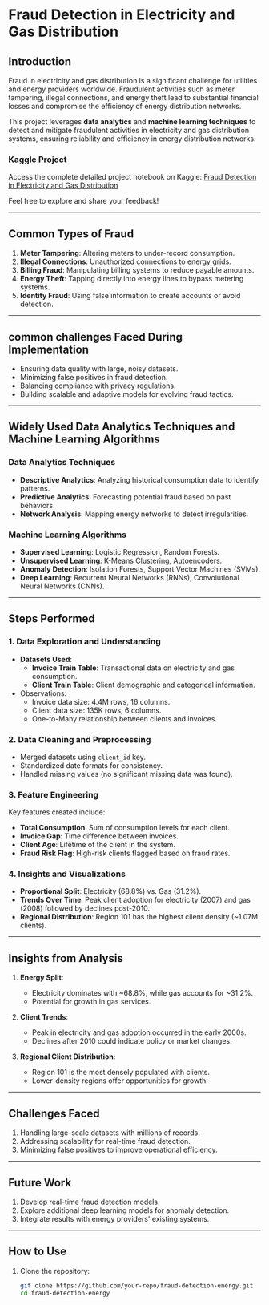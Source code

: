 # Fraud Detection in Electricity and Gas Distribution

## Introduction

Fraud in electricity and gas distribution is a significant challenge for utilities and energy providers worldwide. Fraudulent activities such as meter tampering, illegal connections, and energy theft lead to substantial financial losses and compromise the efficiency of energy distribution networks. 

This project leverages **data analytics** and **machine learning techniques** to detect and mitigate fraudulent activities in electricity and gas distribution systems, ensuring reliability and efficiency in energy distribution networks.

### Kaggle Project
Access the complete detailed project notebook on Kaggle: [Fraud Detection in Electricity and Gas Distribution](https://www.kaggle.com/code/vipuljain27/eda-for-fraud-in-electricity-and-gas-consumption)

Feel free to explore and share your feedback!

---

## Common Types of Fraud

1. **Meter Tampering**: Altering meters to under-record consumption.
2. **Illegal Connections**: Unauthorized connections to energy grids.
3. **Billing Fraud**: Manipulating billing systems to reduce payable amounts.
4. **Energy Theft**: Tapping directly into energy lines to bypass metering systems.
5. **Identity Fraud**: Using false information to create accounts or avoid detection.

---

## common challenges Faced During Implementation

- Ensuring data quality with large, noisy datasets.
- Minimizing false positives in fraud detection.
- Balancing compliance with privacy regulations.
- Building scalable and adaptive models for evolving fraud tactics.

---

## Widely Used Data Analytics Techniques and Machine Learning Algorithms

### **Data Analytics Techniques**
- **Descriptive Analytics**: Analyzing historical consumption data to identify patterns.
- **Predictive Analytics**: Forecasting potential fraud based on past behaviors.
- **Network Analysis**: Mapping energy networks to detect irregularities.

### **Machine Learning Algorithms**
- **Supervised Learning**: Logistic Regression, Random Forests.
- **Unsupervised Learning**: K-Means Clustering, Autoencoders.
- **Anomaly Detection**: Isolation Forests, Support Vector Machines (SVMs).
- **Deep Learning**: Recurrent Neural Networks (RNNs), Convolutional Neural Networks (CNNs).

---

## Steps Performed

### **1. Data Exploration and Understanding**
- **Datasets Used**:
  - **Invoice Train Table**: Transactional data on electricity and gas consumption.
  - **Client Train Table**: Client demographic and categorical information.
- Observations:
  - Invoice data size: 4.4M rows, 16 columns.
  - Client data size: 135K rows, 6 columns.
  - One-to-Many relationship between clients and invoices.

### **2. Data Cleaning and Preprocessing**
- Merged datasets using `client_id` key.
- Standardized date formats for consistency.
- Handled missing values (no significant missing data was found).

### **3. Feature Engineering**
Key features created include:
- **Total Consumption**: Sum of consumption levels for each client.
- **Invoice Gap**: Time difference between invoices.
- **Client Age**: Lifetime of the client in the system.
- **Fraud Risk Flag**: High-risk clients flagged based on fraud rates.

### **4. Insights and Visualizations**
- **Proportional Split**: Electricity (68.8%) vs. Gas (31.2%).
- **Trends Over Time**: Peak client adoption for electricity (2007) and gas (2008) followed by declines post-2010.
- **Regional Distribution**: Region 101 has the highest client density (~1.07M clients).

---

## Insights from Analysis

1. **Energy Split**:
   - Electricity dominates with ~68.8%, while gas accounts for ~31.2%.
   - Potential for growth in gas services.

2. **Client Trends**:
   - Peak in electricity and gas adoption occurred in the early 2000s.
   - Declines after 2010 could indicate policy or market changes.

3. **Regional Client Distribution**:
   - Region 101 is the most densely populated with clients.
   - Lower-density regions offer opportunities for growth.

---

## Challenges Faced

1. Handling large-scale datasets with millions of records.
2. Addressing scalability for real-time fraud detection.
3. Minimizing false positives to improve operational efficiency.

---

## Future Work

1. Develop real-time fraud detection models.
2. Explore additional deep learning models for anomaly detection.
3. Integrate results with energy providers' existing systems.

---

## How to Use

1. Clone the repository:
   ```bash
   git clone https://github.com/your-repo/fraud-detection-energy.git
   cd fraud-detection-energy
